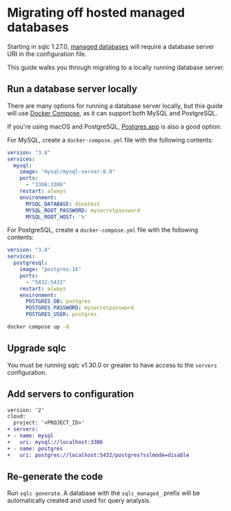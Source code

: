 # Migrating off hosted managed databases
 
Starting in sqlc 1.27.0, [managed databases](../docs/managed-databases.md) will require a database server URI in the configuration file.

This guide walks you through migrating to a locally running database server.

## Run a database server locally

There are many options for running a database server locally, but this guide
will use [Docker Compose](https://docs.docker.com/compose/), as it can support
both MySQL and PostgreSQL.

If you're using macOS and PostgreSQL, [Postgres.app](https://postgresapp.com/) is also a good option.

For MySQL, create a `docker-compose.yml` file with the following contents:

```yaml
version: "3.8"
services:
  mysql:
    image: "mysql/mysql-server:8.0"
    ports:
      - "3306:3306"
    restart: always
    environment:
      MYSQL_DATABASE: dinotest
      MYSQL_ROOT_PASSWORD: mysecretpassword
      MYSQL_ROOT_HOST: '%'
```

For PostgreSQL, create a `docker-compose.yml` file with the following contents:

```yaml
version: "3.8"
services:
  postgresql:
    image: "postgres:16"
    ports:
      - "5432:5432"
    restart: always
    environment:
      POSTGRES_DB: postgres
      POSTGRES_PASSWORD: mysecretpassword
      POSTGRES_USER: postgres
```

```sh
docker compose up -d
```

## Upgrade sqlc

You must be running sqlc v1.30.0 or greater to have access to the `servers`
configuration.

## Add servers to configuration

```diff
version: '2'
cloud:
  project: '<PROJECT_ID>'
+ servers:
+ - name: mysql
+   uri: mysql://localhost:3306
+ - name: postgres
+   uri: postgres://localhost:5432/postgres?sslmode=disable
```

## Re-generate the code

Run `sqlc generate`. A database with the `sqlc_managed_` prefix will be automatically created and used for query analysis. 
